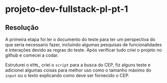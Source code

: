 # projeto-dev-fullstack-pl-pt-1

## Resolução

A primeira etapa foi ler o documento do teste para ter um perspectiva do que seria necessario fazer, incluindo algumas
pesquisas de funcionalidades e interações devido as regras do teste. Após verificar tudo criei o projeto no github e
comecei a codar.

Estruturei o `HTML`, criei o `script` para a busca do CEP, fiz alguns teste e adicionei algumas coisas para melhor uso
como o tamanho máximo do `input` ou o texto explicando como deve ser fornecido o CEP.